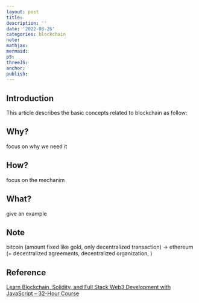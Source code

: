 ```yaml
---
layout: post
title:
description: ''
date: '2022-08-26'
categories: blockchain
note:
mathjax:
mermaid:
p5:
threeJS:
anchor:
publish:
---
```


## Introduction

This article describes the basic concepts related to blockchain as follow:

## Why?

focus on why we need it

## How?

focus on the mechanim

## What?

give an example

## Note

bitcoin (amount fixed like gold, only decentralized transaction) -> ethereum (+ decentralized agreements, decentralized organization, )

## Reference

[Learn Blockchain, Solidity, and Full Stack Web3 Development with JavaScript – 32-Hour Course](https://www.youtube.com/watch?v=gyMwXuJrbJQ)
